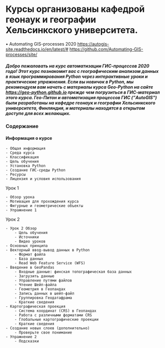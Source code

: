 
# Курсы организованы кафедрой геонаук и географии Хельсинкского университета.
  •	Automating GIS-processes 2020
    https://autogis-site.readthedocs.io/en/latest/#
    https://github.com/Automating-GIS-processes/site/

##### Добро пожаловать на курс автоматизации ГИС-процессов 2020 года! Этот курс познакомит вас с географическим анализом данных в язык программирования Python через интерактивные уроки и практические упражнения. Если вы новичок в Python, мы рекомендуем вам начать с материалы курса Geo-Python на сайте https://geo-python.github.io прежде чем погрузиться в ГИС-материал этого курса. Гео-Питон и автоматизация процессов ГИС (”AutoGIS") были разработаны на кафедре геонаук и географии Хельсинкского университета, Финляндия, и материалы находятся в открытом доступе для всех желающих.

### Содержание
#### Информация о курсе
    - Общая информация
    - Среда курса
    - Классификация
    - Цель обучения
    - Установка Python
    - Создание ГИС-среды Python
    - Ресурсы
    - Лицензия и условия использования

Урок 1

    - Обзор урока
    - Мотивация для прохождения курса
    - Фигурные и геометрические объекты
    - Упражнение 1
    
Урок 2

    - Урок 2 Обзор
        - Цель обучения
        - Источники
        - Видео уроков
    - Основных принципа
    - Векторный ввод-вывод данных в Python
        - Формат файла
        - База данных
        - Read Web Feature Service (WFS)
    - Введение в GeoPandas
        - Входные данные: финская топографическая база данных
        - Загрузить данные
        - Управление путями файлов
        - Чтение Шейп-файла
        - Геометрия в Геопандах
        - Запись данных в шейп-файл
        - Группировка Геодатафрама
        - Краткие сведения
    - Картографическая проекция
        - Система координат (CRS) в Геопандах
        - Работа с различными форматами CRS
        - Глобальные картографические проекции
        - Краткие сведения
    - Создание новых слоев (дополнительно)
        - Проверьте свое понимание
    - Упражнение 2
        - Подсказки